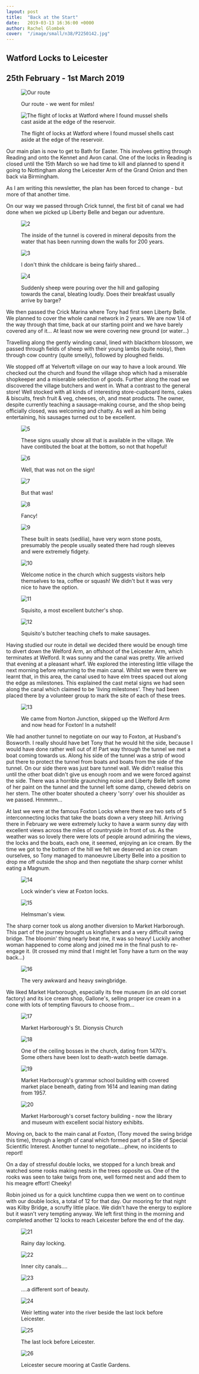 ```yaml
---
layout: post
title:  "Back at the Start"
date:   2019-03-13 16:36:00 +0000
author: Rachel Glombek
cover:  "/image/small/n38/P2250142.jpg"
---
```


<h2>Watford Locks to Leicester</h2>

<h2>25th February - 1st March 2019</h2>

<figure>
 <img src="{{site.baseurl}}/image/maps/n38map.png" alt="Our route" >
 <figcaption>
 <p>Our route - we went for miles!</p>
 </figcaption>
</figure>

<figure>
 <img src="{{site.baseurl}}/image/small/n38/P2240136.jpg" alt="The flight of locks at Watford where I found mussel shells cast aside at the edge of the reservoir." >
 <figcaption>
 <p>The flight of locks at Watford where I found mussel shells cast aside at the edge of the reservoir.</p>
 </figcaption>
</figure>

<p>Our main plan is now to get to Bath for Easter. This involves getting through Reading and onto the Kennet and Avon canal.  One of the locks in Reading is closed until the 15th March so we had time to kill and planned to spend it going to Nottingham along the Leicester Arm of the Grand Onion and then back via Birmingham.</p>

<p>As I am writing this newsletter, the plan has been forced to change - but more of that another time.</p>

<p>On our way we passed through Crick tunnel, the first bit of canal we had done when we picked up Liberty Belle and began our adventure.</p>

<figure>
 <img src="{{site.baseurl}}/image/small/n38/P2250164.jpg" alt="2" >
 <figcaption>
 <p>The inside of the tunnel is covered in mineral deposits from the water that has been running down the walls for 200 years.</p>
 </figcaption>
</figure>

<figure>
 <img src="{{site.baseurl}}/image/small/n38/P2250142.jpg" alt="3" >
 <figcaption>
 <p>I don't think the childcare is being fairly shared...</p>
 </figcaption>
</figure>

<figure>
 <img src="{{site.baseurl}}/image/small/n38/P2250149.jpg" alt="4" >
 <figcaption>
 <p>Suddenly sheep were pouring over the hill and galloping towards the canal, bleating loudly. Does their breakfast usually arrive by barge?</p>
 </figcaption>
</figure>

<p>We then passed the Crick Marina where Tony had first seen Liberty Belle.
We planned to cover the whole canal network in 2 years. We are now 1/4 of the way through that time, back at our starting point and we have barely covered any of it...
At least now we were covering new ground (or water...)</p>

<p>Travelling along the gently winding canal, lined with blackthorn blossom, we passed through fields of sheep with their young lambs (quite noisy), then through cow country (quite smelly), followed by ploughed fields.</p>

<p>We stopped off at Yelvertoft village on our way to have a look around. We checked out the church and found the village shop which had a miserable shopkeeper and a miserable selection of goods. Further along the road we discovered the village butchers and went in. What a contrast to the general store! Well stocked with all kinds of interesting store-cupboard items, cakes & biscuits, fresh fruit & veg, cheeses, oh, and meat products. The owner, despite currently teaching a sausage-making course, and the shop being officially closed, was welcoming and chatty. As well as him being entertaining, his sausages turned out to be excellent.</p>

<figure>
 <img src="{{site.baseurl}}/image/small/n38/P2250201.jpg" alt="5" >
 <figcaption>
 <p>These signs usually show all that is available in the village. We have contibuted the boat at the bottom, so not that hopeful!</p>
 </figcaption>
</figure>

<figure>
 <img src="{{site.baseurl}}/image/small/n38/P2250203.jpg" alt="6" >
 <figcaption>
 <p>Well, that was not on the sign!</p>
 </figcaption>
</figure>

<figure>
 <img src="{{site.baseurl}}/image/small/n38/P2250200.jpg" alt="7" >
 <figcaption>
 <p>But that was!</p>
 </figcaption>
</figure>

<figure>
 <img src="{{site.baseurl}}/image/small/n38/P2250198.jpg" alt="8" >
 <figcaption>
 <p>Fancy!</p>
 </figcaption>
</figure>

<figure>
 <img src="{{site.baseurl}}/image/small/n38/P2250194.jpg" alt="9" >
 <figcaption>
 <p>These built in seats (sedilia), have very worn stone posts, presumably the people usually seated there had rough sleeves and were extremely fidgety.</p>
 </figcaption>
</figure>

<figure>
 <img src="{{site.baseurl}}/image/small/n38/P2250197.jpg" alt="10" >
 <figcaption>
 <p>Welcome notice in the church which suggests visitors help themselves to tea, coffee or squash! We didn't but it was very nice to have the option.</p>
 </figcaption>
</figure>

<figure>
 <img src="{{site.baseurl}}/image/small/n38/P2250205.jpg" alt="11" >
 <figcaption>
 <p>Squisito, a most excellent butcher's shop.</p>
 </figcaption>
</figure>

<figure>
 <img src="{{site.baseurl}}/image/small/n38/P2250204.jpg" alt="12" >
 <figcaption>
 <p>Squisito's butcher teaching chefs to make sausages.</p>
 </figcaption>
</figure>

<p>Having studied our route in detail we decided there would be enough time to divert down the Welford Arm, an offshoot of the Leicester Arm, which terminates at Welford. It was sunny and the canal was pretty. We arrived that evening at a pleasant wharf. We explored the interesting little village the next morning before returning to the main canal. Whilst we were there we learnt that, in this area, the canal used to have elm trees spaced out along the edge as milestones. This explained the cast metal signs we had seen along the canal which claimed to be 'living milestones'. They had been placed there by a volunteer group to mark the site of each of these trees.</p>

<figure>
 <img src="{{site.baseurl}}/image/small/n38/P2260254.jpg" alt="13" >
 <figcaption>
 <p>We came from Norton Junction, skipped up the Welford Arm and now head for Foxton! In a nutshell!</p>
 </figcaption>
</figure>

<p>We had another tunnel to negotiate on our way to Foxton, at Husband's Bosworth. I really should have bet Tony that he would hit the side, because I would have done rather well out of it! Part way through the tunnel we met a boat coming towards us. Along his side of the tunnel was a strip of wood put there to protect the tunnel from boats and boats from the side of the tunnel. On our side there was just bare tunnel wall. We didn't realise this until the other boat didn't give us enough room and we were forced against the side. There was a horrible graunching noise and Liberty Belle left some of her paint on the tunnel and the tunnel left some damp, chewed debris on her stern. The other boater shouted a cheery 'sorry' over his shoulder as we passed. Hmmmm...</p>

<p>At last we were at the famous Foxton Locks where there are two sets of 5 interconnecting locks that take the boats down a very steep hill. Arriving there in February we were extremely lucky to have a warm sunny day with excellent views across the miles of countryside in front of us. As the weather was so lovely there were lots of people around admiring the views, the locks and the boats, each one, it seemed, enjoying an ice cream. By the time we got to the bottom of the hill we felt we deserved an ice cream ourselves, so Tony managed to manoeuvre Liberty Belle into a position to drop me off outside the shop and then negotiate the sharp corner whilst eating a Magnum.</p>

<figure>
 <img src="{{site.baseurl}}/image/small/n38/P2260264.jpg" alt="14" >
 <figcaption>
 <p>Lock winder's view at Foxton locks.</p>
 </figcaption>
</figure>

<figure>
 <img src="{{site.baseurl}}/image/small/n38/P2260269.jpg" alt="15" >
 <figcaption>
 <p>Helmsman's view.</p>
 </figcaption>
</figure>

<p>The sharp corner took us along another diversion to Market Harborough. This part of the journey brought us kingfishers and a very difficult swing bridge. The bloomin' thing nearly beat me, it was so heavy! Luckily another woman happened to come along and joined me in the final push to re-engage it. (It crossed my mind that I might let Tony have a turn on the way back...)</p>

<figure>
 <img src="{{site.baseurl}}/image/small/n38/P2260283.jpg" alt="16" >
 <figcaption>
 <p>The very awkward and heavy swingbridge.</p>
 </figcaption>
</figure>

<p>We liked Market Harborough, especially its free museum (in an old corset factory) and its ice cream shop, Gallone's, selling proper ice cream in a cone with lots of tempting flavours to choose from...</p>

<figure>
 <img src="{{site.baseurl}}/image/small/n38/P2270294.jpg" alt="17" >
 <figcaption>
 <p>Market Harborough's St. Dionysis Church</p>
 </figcaption>
</figure>

<figure>
 <img src="{{site.baseurl}}/image/small/n38/P2270288.jpg" alt="18" >
 <figcaption>
 <p>One of the ceiling bosses in the church, dating from 1470's. Some others have been lost to death-watch beetle damage.</p>
 </figcaption>
</figure>

<figure>
 <img src="{{site.baseurl}}/image/small/n38/P2270292.jpg" alt="19" >
 <figcaption>
 <p>Market Harborough's grammar school building with covered market place beneath, dating from 1614 and leaning man dating from 1957.</p>
 </figcaption>
</figure>

<figure>
 <img src="{{site.baseurl}}/image/small/n38/P2270293.jpg" alt="20" >
 <figcaption>
 <p>Market Harborough's corset factory building - now the library and museum with excellent social history exhibits.</p>
 </figcaption>
</figure>

<p>Moving on, back to the main canal at Foxton, (Tony moved the swing bridge this time), through a length of canal which formed part of a Site of Special Scientific Interest. Another tunnel to negotiate....phew, no incidents to report!</p>

<p>On a day of stressful double locks, we stopped for a lunch break and watched some rooks making nests in the trees opposite us. One of the rooks was seen to take twigs from one, well formed nest and add them to his meagre effort! Cheeky!</p>

<p>Robin joined us for a quick lunchtime cuppa then we went on to continue with our double locks, a total of 12 for that day. Our mooring for that night was Kilby Bridge, a scruffy little place. We didn't have the energy to explore but it wasn't very tempting anyway. We left first thing in the morning and completed another 12 locks to reach Leicester before the end of the day.</p>

<figure>
 <img src="{{site.baseurl}}/image/small/n38/P2280339.jpg" alt="21" >
 <figcaption>
 <p>Rainy day locking.</p>
 </figcaption>
</figure>

<figure>
 <img src="{{site.baseurl}}/image/small/n38/P3010363.jpg" alt="22" >
 <figcaption>
 <p>Inner city canals....</p>
 </figcaption>
</figure>

<figure>
 <img src="{{site.baseurl}}/image/small/n38/P3010364.jpg" alt="23" >
 <figcaption>
 <p>....a different sort of beauty.</p>
 </figcaption>
</figure>

<figure>
 <img src="{{site.baseurl}}/image/small/n38/P3010368.jpg" alt="24" >
 <figcaption>
 <p>Weir letting water into the river beside the last lock before Leicester.</p>
 </figcaption>
</figure>

<figure>
 <img src="{{site.baseurl}}/image/small/n38/P3010369.jpg" alt="25" >
 <figcaption>
 <p>The last lock before Leicester.</p>
 </figcaption>
</figure>

<figure>
 <img src="{{site.baseurl}}/image/small/n38/P3020375.jpg" alt="26" >
 <figcaption>
 <p>Leicester secure mooring at Castle Gardens.</p>
 </figcaption>
</figure>
